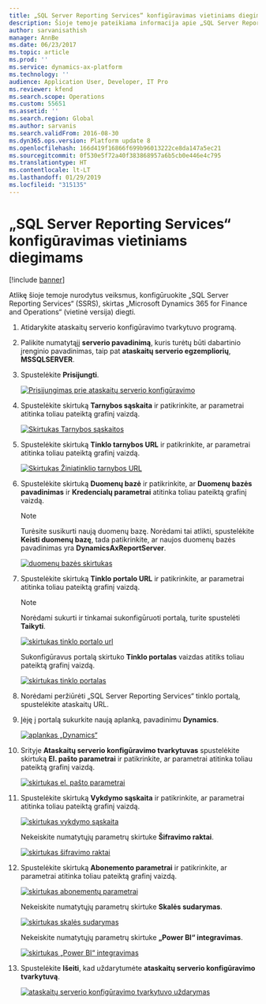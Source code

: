 ```yaml
---
title: „SQL Server Reporting Services“ konfigūravimas vietiniams diegimams
description: Šioje temoje pateikiama informacija apie „SQL Server Reporting Services“ (SSRS) konfigūravimą vietiniam diegimui.
author: sarvanisathish
manager: AnnBe
ms.date: 06/23/2017
ms.topic: article
ms.prod: ''
ms.service: dynamics-ax-platform
ms.technology: ''
audience: Application User, Developer, IT Pro
ms.reviewer: kfend
ms.search.scope: Operations
ms.custom: 55651
ms.assetid: ''
ms.search.region: Global
ms.author: sarvanis
ms.search.validFrom: 2016-08-30
ms.dyn365.ops.version: Platform update 8
ms.openlocfilehash: 166d419f16866f699b96013222ce8da147a5ec21
ms.sourcegitcommit: 0f530e5f72a40f383868957a6b5cb0e446e4c795
ms.translationtype: HT
ms.contentlocale: lt-LT
ms.lasthandoff: 01/29/2019
ms.locfileid: "315135"
---
```

# <a name="configure-sql-server-reporting-services-for-on-premises-deployments"></a>„SQL Server Reporting Services“ konfigūravimas vietiniams diegimams

[!include [banner](../includes/banner.md)]

Atlikę šioje temoje nurodytus veiksmus, konfigūruokite „SQL Server Reporting Services“ (SSRS), skirtas „Microsoft Dynamics 365 for Finance and Operations“ (vietinė versija) diegti.

1. Atidarykite ataskaitų serverio konfigūravimo tvarkytuvo programą.
2. Palikite numatytąjį **serverio pavadinimą**, kuris turėtų būti dabartinio įrenginio pavadinimas, taip pat **ataskaitų serverio egzempliorių**, **MSSQLSERVER**.
3. Spustelėkite **Prisijungti**.

    [![Prisijungimas prie ataskaitų serverio konfigūravimo](./media/ssrs-config-manager-01.png)](./media/ssrs-config-manager-01.png)

4. Spustelėkite skirtuką **Tarnybos sąskaita** ir patikrinkite, ar parametrai atitinka toliau pateiktą grafinį vaizdą.

    [![Skirtukas Tarnybos sąskaitos](./media/ssrs-config-manager-02.png)](./media/ssrs-config-manager-02.png)

5. Spustelėkite skirtuką **Tinklo tarnybos URL** ir patikrinkite, ar parametrai atitinka toliau pateiktą grafinį vaizdą.

    [![Skirtukas Žiniatinklio tarnybos URL](./media/ssrs-config-manager-03.png)](./media/ssrs-config-manager-03.png)

6. Spustelėkite skirtuką **Duomenų bazė** ir patikrinkite, ar **Duomenų bazės pavadinimas** ir **Kredencialų parametrai** atitinka toliau pateiktą grafinį vaizdą.

    > [!NOTE]
    > Turėsite susikurti naują duomenų bazę. Norėdami tai atlikti, spustelėkite **Keisti duomenų bazę**, tada patikrinkite, ar naujos duomenų bazės pavadinimas yra **DynamicsAxReportServer**.

    [![duomenų bazės skirtukas](./media/ssrs-config-manager-04.png)](./media/ssrs-config-manager-04.png)

7. Spustelėkite skirtuką **Tinklo portalo URL** ir patikrinkite, ar parametrai atitinka toliau pateiktą grafinį vaizdą.

    > [!NOTE]
    > Norėdami sukurti ir tinkamai sukonfigūruoti portalą, turite spustelėti **Taikyti**.

    [![skirtukas tinklo portalo url](./media/ssrs-config-manager-05.png)](./media/ssrs-config-manager-05.png)

    Sukonfigūravus portalą skirtuko **Tinklo portalas** vaizdas atitiks toliau pateiktą grafinį vaizdą.

    [![skirtukas tinklo portalas](./media/ssrs-config-manager-06.png)](./media/ssrs-config-manager-06.png)

8. Norėdami peržiūrėti „SQL Server Reporting Services“ tinklo portalą, spustelėkite ataskaitų URL.
9. Įėję į portalą sukurkite naują aplanką, pavadinimu **Dynamics**.

    [![aplankas „Dynamics“](./media/ssrs-config-manager-07.png)](./media/ssrs-config-manager-07.png)

10. Srityje **Ataskaitų serverio konfigūravimo tvarkytuvas** spustelėkite skirtuką **El. pašto parametrai** ir patikrinkite, ar parametrai atitinka toliau pateiktą grafinį vaizdą.

    [![skirtukas el. pašto parametrai](./media/ssrs-config-manager-08.png)](./media/ssrs-config-manager-08.png)

11. Spustelėkite skirtuką **Vykdymo sąskaita** ir patikrinkite, ar parametrai atitinka toliau pateiktą grafinį vaizdą.

    [![skirtukas vykdymo sąskaita](./media/ssrs-config-manager-09.png)](./media/ssrs-config-manager-09.png)

    Nekeiskite numatytųjų parametrų skirtuke **Šifravimo raktai**.

    [![skirtukas šifravimo raktai](./media/ssrs-config-manager-10.png)](./media/ssrs-config-manager-10.png)

12. Spustelėkite skirtuką **Abonemento parametrai** ir patikrinkite, ar parametrai atitinka toliau pateiktą grafinį vaizdą.

    [![skirtukas abonementų parametrai](./media/ssrs-config-manager-11.png)](./media/ssrs-config-manager-11.png)

    Nekeiskite numatytųjų parametrų skirtuke **Skalės sudarymas**.

    [![skirtukas skalės sudarymas](./media/ssrs-config-manager-12.png)](./media/ssrs-config-manager-12.png)

    Nekeiskite numatytųjų parametrų skirtuke **„Power BI“ integravimas**.

    [![skirtukas „Power BI“ integravimas](./media/ssrs-config-manager-13.png)](./media/ssrs-config-manager-13.png)

13. Spustelėkite **Išeiti**, kad uždarytumėte **ataskaitų serverio konfigūravimo tvarkytuvą**.

    [![ataskaitų serverio konfigūravimo tvarkytuvo uždarymas](./media/ssrs-config-manager-14.png)](./media/ssrs-config-manager-14.png)
